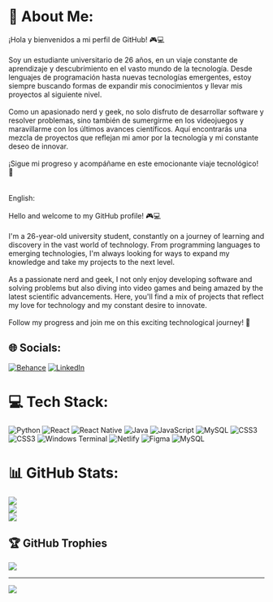 # 💫 About Me:
¡Hola y bienvenidos a mi perfil de GitHub! 🎮💻<br><br>Soy un estudiante universitario de 26 años, en un viaje constante de aprendizaje y descubrimiento en el vasto mundo de la tecnología. Desde lenguajes de programación hasta nuevas tecnologías emergentes, estoy siempre buscando formas de expandir mis conocimientos y llevar mis proyectos al siguiente nivel.<br><br>Como un apasionado nerd y geek, no solo disfruto de desarrollar software y resolver problemas, sino también de sumergirme en los videojuegos y maravillarme con los últimos avances científicos. Aquí encontrarás una mezcla de proyectos que reflejan mi amor por la tecnología y mi constante deseo de innovar.<br><br>¡Sigue mi progreso y acompáñame en este emocionante viaje tecnológico! 🚀<br><br><br>English: <br><br>Hello and welcome to my GitHub profile! 🎮💻<br><br>I'm a 26-year-old university student, constantly on a journey of learning and discovery in the vast world of technology. From programming languages to emerging technologies, I'm always looking for ways to expand my knowledge and take my projects to the next level.<br><br>As a passionate nerd and geek, I not only enjoy developing software and solving problems but also diving into video games and being amazed by the latest scientific advancements. Here, you'll find a mix of projects that reflect my love for technology and my constant desire to innovate.<br><br>Follow my progress and join me on this exciting technological journey! 🚀


## 🌐 Socials:
[![Behance](https://img.shields.io/badge/Behance-1769ff?logo=behance&logoColor=white)](https://behance.net/Zoilo) [![LinkedIn](https://img.shields.io/badge/LinkedIn-%230077B5.svg?logo=linkedin&logoColor=white)](https://linkedin.com/in/https://www.linkedin.com/in/zoilo-guzmán-galantón-90865b226/) 

# 💻 Tech Stack:
![Python](https://img.shields.io/badge/python-3670A0?style=flat&logo=python&logoColor=ffdd54) ![React](https://img.shields.io/badge/react-%2320232a.svg?style=flat&logo=react&logoColor=%2361DAFB) ![React Native](https://img.shields.io/badge/react_native-%2320232a.svg?style=flat&logo=react&logoColor=%2361DAFB) ![Java](https://img.shields.io/badge/java-%23ED8B00.svg?style=flat&logo=openjdk&logoColor=white) ![JavaScript](https://img.shields.io/badge/javascript-%23323330.svg?style=flat&logo=javascript&logoColor=%23F7DF1E) ![MySQL](https://img.shields.io/badge/mysql-4479A1.svg?style=flat&logo=mysql&logoColor=white) ![CSS3](https://img.shields.io/badge/css3-%231572B6.svg?style=flat&logo=css3&logoColor=white) ![CSS3](https://img.shields.io/badge/css3-%231572B6.svg?style=flat&logo=css3&logoColor=white) ![Windows Terminal](https://img.shields.io/badge/Windows%20Terminal-%234D4D4D.svg?style=flat&logo=windows-terminal&logoColor=white) ![Netlify](https://img.shields.io/badge/netlify-%23000000.svg?style=flat&logo=netlify&logoColor=#00C7B7) ![Figma](https://img.shields.io/badge/figma-%23F24E1E.svg?style=flat&logo=figma&logoColor=white) ![MySQL](https://img.shields.io/badge/mysql-4479A1.svg?style=flat&logo=mysql&logoColor=white)
# 📊 GitHub Stats:
![](https://github-readme-stats.vercel.app/api?username=Zoale&theme=radical&hide_border=false&include_all_commits=true&count_private=true)<br/>
![](https://github-readme-streak-stats.herokuapp.com/?user=Zoale&theme=radical&hide_border=false)<br/>
![](https://github-readme-stats.vercel.app/api/top-langs/?username=Zoale&theme=radical&hide_border=false&include_all_commits=true&count_private=true&layout=compact)

## 🏆 GitHub Trophies
![](https://github-profile-trophy.vercel.app/?username=Zoale&theme=monokai&no-frame=false&no-bg=true&margin-w=4)

---
[![](https://visitcount.itsvg.in/api?id=Zoale&icon=7&color=4)](https://visitcount.itsvg.in)

<!-- Proudly created with GPRM ( https://gprm.itsvg.in ) -->
